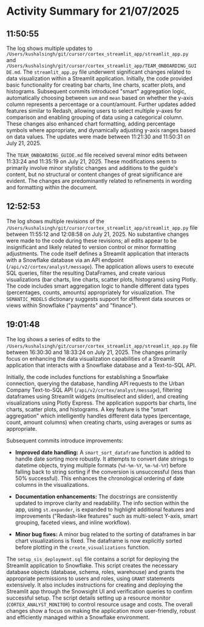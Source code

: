 # Activity Summary for 21/07/2025

## 11:50:55
The log shows multiple updates to `/Users/kushalsingh/git/cursor/cortex_streamlit_app/streamlit_app.py` and `/Users/kushalsingh/git/cursor/cortex_streamlit_app/TEAM_ONBOARDING_GUIDE.md`.  The `streamlit_app.py` file underwent significant changes related to data visualization within a Streamlit application.  Initially, the code provided basic functionality for creating bar charts, line charts, scatter plots, and histograms.  Subsequent commits introduced "smart" aggregation logic, automatically choosing between `sum` and `mean` based on whether the y-axis column represents a percentage or a count/amount. Further updates added features similar to Redash, allowing users to select multiple y-axes for comparison and enabling grouping of data using a categorical column.  These changes also enhanced chart formatting, adding percentage symbols where appropriate, and dynamically adjusting y-axis ranges based on data values.  The updates were made between 11:21:30 and 11:50:31 on July 21, 2025.

The `TEAM_ONBOARDING_GUIDE.md` file received several minor edits between 11:33:24 and 11:35:19 on July 21, 2025. These modifications seem to primarily involve minor stylistic changes and additions to the guide's content, but no structural or content changes of great significance are evident. The changes are predominantly related to refinements in wording and formatting within the document.


## 12:52:53
The log shows multiple revisions of the `/Users/kushalsingh/git/cursor/cortex_streamlit_app/streamlit_app.py` file between 11:55:12 and 12:08:58 on July 21, 2025.  No substantive changes were made to the code during these revisions; all edits appear to be insignificant and likely related to version control or minor formatting adjustments.  The code itself defines a Streamlit application that interacts with a Snowflake database via an API endpoint (`/api/v2/cortex/analyst/message`).  The application allows users to execute SQL queries, filter the resulting DataFrames, and create various visualizations (bar charts, line charts, scatter plots, histograms) using Plotly.  The code includes smart aggregation logic to handle different data types (percentages, counts, amounts) appropriately for visualization.  The `SEMANTIC_MODELS` dictionary suggests support for different data sources or views within Snowflake ("payments" and "finance").


## 19:01:48
The log shows a series of edits to the `/Users/kushalsingh/git/cursor/cortex_streamlit_app/streamlit_app.py` file between 16:30:30 and 18:33:24 on July 21, 2025.  The changes primarily focus on enhancing the data visualization capabilities of a Streamlit application that interacts with a Snowflake database and a Text-to-SQL API.

Initially, the code includes functions for establishing a Snowflake connection, querying the database, handling API requests to the Urban Company Text-to-SQL API (`/api/v2/cortex/analyst/message`),  filtering dataframes using Streamlit widgets (multiselect and slider), and creating visualizations using Plotly Express.  The application supports bar charts, line charts, scatter plots, and histograms.  A key feature is the "smart aggregation" which intelligently handles different data types (percentage, count, amount columns) when creating charts, using averages or sums as appropriate.

Subsequent commits introduce improvements:

* **Improved date handling:** A `smart_sort_dataframe` function is added to handle date sorting more robustly.  It attempts to convert date strings to datetime objects, trying multiple formats (`%d-%m-%Y`, `%m-%d-%Y`) before falling back to string sorting if the conversion is unsuccessful (less than 50% successful). This enhances the chronological ordering of date columns in the visualizations.

* **Documentation enhancements:**  The docstrings are consistently updated to improve clarity and readability.  The info section within the app, using `st.expander`, is expanded to highlight additional features and improvements ("Redash-like features" such as multi-select Y-axis, smart grouping, faceted views, and inline workflow).

* **Minor bug fixes:** A minor bug related to the sorting of dataframes in bar chart visualizations is fixed. The dataframe is now explicitly sorted before plotting in the `create_visualizations` function.

The `setup_sis_deployment.sql` file contains a script for deploying the Streamlit application to Snowflake. This script creates the necessary database objects (database, schema, roles, warehouse) and grants the appropriate permissions to users and roles, using  `GRANT` statements extensively. It also includes instructions for creating and deploying the Streamlit app through the Snowsight UI and verification queries to confirm successful setup.  The script details setting up a resource monitor (`CORTEX_ANALYST_MONITOR`) to control resource usage and costs.  The overall changes show a focus on making the application more user-friendly, robust and efficiently managed within a Snowflake environment.
